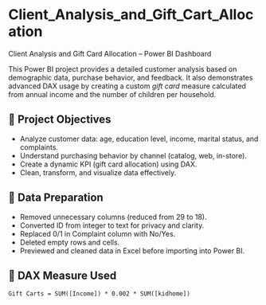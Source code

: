 # Client_Analysis_and_Gift_Cart_Allocation

Client Analysis and Gift Card Allocation – Power BI Dashboard

This Power BI project provides a detailed customer analysis based on demographic data, purchase behavior, and feedback. It also demonstrates advanced DAX usage by creating a custom *gift card* measure calculated from annual income and the number of children per household.

## 🎯 Project Objectives

- Analyze customer data: age, education level, income, marital status, and complaints.
- Understand purchasing behavior by channel (catalog, web, in-store).
- Create a dynamic KPI (gift card allocation) using DAX.
- Clean, transform, and visualize data effectively.

## 🧹 Data Preparation

- Removed unnecessary columns (reduced from 29 to 18).
- Converted ID from integer to text for privacy and clarity.
- Replaced 0/1 in Complaint column with No/Yes.
- Deleted empty rows and cells.
- Previewed and cleaned data in Excel before importing into Power BI.

## 🧮 DAX Measure Used

```dax
Gift Carts = SUM([Income]) * 0.002 * SUM([kidhome])
